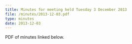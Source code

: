 ```yaml
---
title: Minutes for meeting held Tuesday 3 December 2013
file: /minutes/2013-12-03.pdf
type: minutes
date: 2013-12-03
---
```


PDF of minutes linked below.
